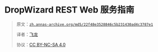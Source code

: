 # DropWizard REST Web 服务指南

> 原文：[`zh.annas-archive.org/md5/22f48e3528846c5b231430ad4c3787e1`](https://zh.annas-archive.org/md5/22f48e3528846c5b231430ad4c3787e1)
> 
> 译者：[飞龙](https://github.com/wizardforcel)
> 
> 协议：[CC BY-NC-SA 4.0](http://creativecommons.org/licenses/by-nc-sa/4.0/)
